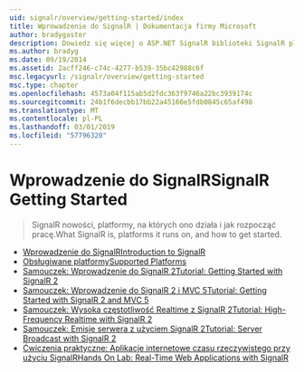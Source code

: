 ```yaml
---
uid: signalr/overview/getting-started/index
title: Wprowadzenie do SignalR | Dokumentacja firmy Microsoft
author: bradygaster
description: Dowiedz się więcej o ASP.NET SignalR biblioteki SignalR platformy ASP.NET jest nową biblioteką dla deweloperów platformy ASP.NET, która ułatwia opracowywanie funkcji sieci web w czasie rzeczywistym. SignalR umożliwia bi...
ms.author: bradyg
ms.date: 09/19/2014
ms.assetid: 2acff246-c74c-4277-b539-35bc42988c6f
msc.legacyurl: /signalr/overview/getting-started
msc.type: chapter
ms.openlocfilehash: 4573a04f115ab5d2fdc363f9746a22bc3939174c
ms.sourcegitcommit: 24b1f6decbb17bb22a45166e5fdb0845c65af498
ms.translationtype: MT
ms.contentlocale: pl-PL
ms.lasthandoff: 03/01/2019
ms.locfileid: "57796320"
---
```

<a name="signalr-getting-started"></a><span data-ttu-id="199f9-104">Wprowadzenie do SignalR</span><span class="sxs-lookup"><span data-stu-id="199f9-104">SignalR Getting Started</span></span>
====================
> <span data-ttu-id="199f9-105">SignalR nowości, platformy, na których ono działa i jak rozpocząć pracę.</span><span class="sxs-lookup"><span data-stu-id="199f9-105">What SignalR is, platforms it runs on, and how to get started.</span></span>


- [<span data-ttu-id="199f9-106">Wprowadzenie do SignalR</span><span class="sxs-lookup"><span data-stu-id="199f9-106">Introduction to SignalR</span></span>](introduction-to-signalr.md)
- [<span data-ttu-id="199f9-107">Obsługiwane platformy</span><span class="sxs-lookup"><span data-stu-id="199f9-107">Supported Platforms</span></span>](supported-platforms.md)
- [<span data-ttu-id="199f9-108">Samouczek: Wprowadzenie do SignalR 2</span><span class="sxs-lookup"><span data-stu-id="199f9-108">Tutorial: Getting Started with SignalR 2</span></span>](tutorial-getting-started-with-signalr.md)
- [<span data-ttu-id="199f9-109">Samouczek: Wprowadzenie do SignalR 2 i MVC 5</span><span class="sxs-lookup"><span data-stu-id="199f9-109">Tutorial: Getting Started with SignalR 2 and MVC 5</span></span>](tutorial-getting-started-with-signalr-and-mvc.md)
- [<span data-ttu-id="199f9-110">Samouczek: Wysoka częstotliwość Realtime z SignalR 2</span><span class="sxs-lookup"><span data-stu-id="199f9-110">Tutorial: High-Frequency Realtime with SignalR 2</span></span>](tutorial-high-frequency-realtime-with-signalr.md)
- [<span data-ttu-id="199f9-111">Samouczek: Emisje serwera z użyciem SignalR 2</span><span class="sxs-lookup"><span data-stu-id="199f9-111">Tutorial: Server Broadcast with SignalR 2</span></span>](tutorial-server-broadcast-with-signalr.md)
- [<span data-ttu-id="199f9-112">Ćwiczenia praktyczne: Aplikacje internetowe czasu rzeczywistego przy użyciu SignalR</span><span class="sxs-lookup"><span data-stu-id="199f9-112">Hands On Lab: Real-Time Web Applications with SignalR</span></span>](real-time-web-applications-with-signalr.md)

